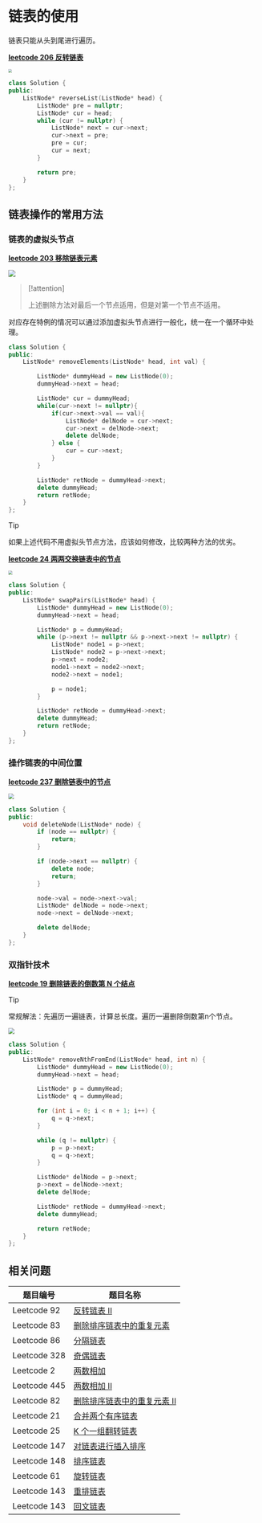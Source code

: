 # 链表的使用

链表只能从头到尾进行遍历。

**[leetcode 206 反转链表](https://leetcode.cn/problems/reverse-linked-list/)**

<img src="https://raw.githubusercontent.com/hughxusu/lesson-algorithm/developing/_images/parctice/change-point.jpg" style="zoom: 45%;" />

```cpp
class Solution {
public:
    ListNode* reverseList(ListNode* head) {
        ListNode* pre = nullptr;
        ListNode* cur = head;
        while (cur != nullptr) {
            ListNode* next = cur->next;
            cur->next = pre;
            pre = cur;
            cur = next;
        }

        return pre;
    }
};
```

## 链表操作的常用方法

### 链表的虚拟头节点

**[leetcode 203 移除链表元素](https://leetcode.cn/problems/remove-linked-list-elements/)**

<img src="https://raw.githubusercontent.com/hughxusu/lesson-algorithm/developing/_images/parctice/860581-20190402153116240-554345619.jpg" style="zoom:85%;" />

> [!attention]
>
> 上述删除方法对最后一个节点适用，但是对第一个节点不适用。

对应存在特例的情况可以通过添加虚拟头节点进行一般化，统一在一个循环中处理。

```cpp
class Solution {
public:
    ListNode* removeElements(ListNode* head, int val) {

        ListNode* dummyHead = new ListNode(0);
        dummyHead->next = head;

        ListNode* cur = dummyHead;
        while(cur->next != nullptr){
            if(cur->next->val == val){
                ListNode* delNode = cur->next;
                cur->next = delNode->next;
                delete delNode;
            } else {
                cur = cur->next;
            }
        }

        ListNode* retNode = dummyHead->next;
        delete dummyHead;
        return retNode;
    }
};
```

> [!tip]
>
> 如果上述代码不用虚拟头节点方法，应该如何修改，比较两种方法的优劣。

**[leetcode 24 两两交换链表中的节点](https://leetcode.cn/problems/swap-nodes-in-pairs/)**

<img src="https://raw.githubusercontent.com/hughxusu/lesson-algorithm/developing/_images/parctice/w_1184.png" style="zoom: 50%;" />

```cpp
class Solution {
public:
    ListNode* swapPairs(ListNode* head) {
        ListNode* dummyHead = new ListNode(0);
        dummyHead->next = head;

        ListNode* p = dummyHead;
        while (p->next != nullptr && p->next->next != nullptr) {
            ListNode* node1 = p->next;
            ListNode* node2 = p->next->next;
            p->next = node2;
            node1->next = node2->next;
            node2->next = node1;

            p = node1;
        }

        ListNode* retNode = dummyHead->next;
        delete dummyHead;
        return retNode;
    }
};
```

### 操作链表的中间位置

**[leetcode 237 删除链表中的节点](https://leetcode.cn/problems/delete-node-in-a-linked-list/)**

<img src="https://raw.githubusercontent.com/hughxusu/lesson-algorithm/developing/_images/parctice/10d4294214a45a545cecb6f072dd6b01a9e090ca67bc8d22003aed2c248a6e49-file_1574907780593.png" style="zoom:67%;" />

```cpp
class Solution {
public:
    void deleteNode(ListNode* node) {
        if (node == nullptr) {
            return;
        }

        if (node->next == nullptr) {
            delete node;
            return;
        }

        node->val = node->next->val;
        ListNode* delNode = node->next;
        node->next = delNode->next;

        delete delNode;
    }
};
```

### 双指针技术

**[leetcode 19 删除链表的倒数第 N 个结点](https://leetcode.cn/problems/remove-nth-node-from-end-of-list/)**

> [!tip]
>
> 常规解法：先遍历一遍链表，计算总长度。遍历一遍删除倒数第n个节点。

<img src="https://raw.githubusercontent.com/hughxusu/lesson-algorithm/developing/_images/parctice/ggrus.jpg" style="zoom:75%;" />

```cpp
class Solution {
public:
    ListNode* removeNthFromEnd(ListNode* head, int n) {
        ListNode* dummyHead = new ListNode(0);
        dummyHead->next = head;

        ListNode* p = dummyHead;
        ListNode* q = dummyHead;

        for (int i = 0; i < n + 1; i++) {
            q = q->next;
        }

        while (q != nullptr) {
            p = p->next;
            q = q->next;
        }

        ListNode* delNode = p->next;
        p->next = delNode->next;
        delete delNode;

        ListNode* retNode = dummyHead->next;
        delete dummyHead;

        return retNode;
    }
};
```

## 相关问题

| 题目编号     | 题目名称                                                     |
| ------------ | ------------------------------------------------------------ |
| Leetcode 92  | [反转链表 II](https://leetcode.cn/problems/reverse-linked-list-ii/) |
| Leetcode 83  | [删除排序链表中的重复元素](https://leetcode.cn/problems/remove-duplicates-from-sorted-list/) |
| Leetcode 86  | [分隔链表](https://leetcode.cn/problems/partition-list/)     |
| Leetcode 328 | [奇偶链表](https://leetcode.cn/problems/odd-even-linked-list/) |
| Leetcode 2   | [两数相加](https://leetcode.cn/problems/add-two-numbers/)    |
| Leetcode 445 | [两数相加 II](https://leetcode.cn/problems/add-two-numbers-ii/) |
| Leetcode 82  | [删除排序链表中的重复元素 II](https://leetcode.cn/problems/remove-duplicates-from-sorted-list-ii/) |
| Leetcode 21  | [合并两个有序链表](https://leetcode.cn/problems/merge-two-sorted-lists/) |
| Leetcode 25  | [K 个一组翻转链表](https://leetcode.cn/problems/reverse-nodes-in-k-group/) |
| Leetcode 147 | [对链表进行插入排序](https://leetcode.cn/problems/insertion-sort-list/) |
| Leetcode 148 | [排序链表](https://leetcode.cn/problems/sort-list/)          |
| Leetcode 61  | [旋转链表](https://leetcode.cn/problems/rotate-list/)        |
| Leetcode 143 | [重排链表](https://leetcode.cn/problems/reorder-list/)       |
| Leetcode 143 | [回文链表](https://leetcode.cn/problems/palindrome-linked-list/) |


